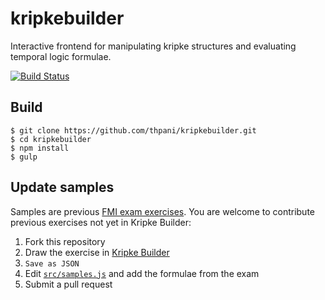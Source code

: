 # kripkebuilder
Interactive frontend for manipulating kripke structures and evaluating temporal logic formulae.

[![Build Status](https://travis-ci.org/thpani/kripkebuilder.svg?branch=master)](https://travis-ci.org/thpani/kripkebuilder)

## Build

    $ git clone https://github.com/thpani/kripkebuilder.git
    $ cd kripkebuilder
    $ npm install
    $ gulp

## Update samples
Samples are previous [FMI exam exercises](http://www.logic.at/lvas/fminf/). You are welcome to contribute previous exercises not yet in Kripke Builder:

1. Fork this repository
2. Draw the exercise in [Kripke Builder](http://forsyte.at/kripke/)
3. `Save as JSON`
4. Edit [`src/samples.js`](src/samples.js) and add the formulae from the exam
5. Submit a pull request
